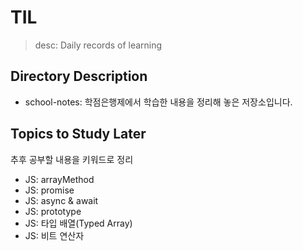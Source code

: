# TIL
> desc: Daily records of learning

## Directory Description
- school-notes: 학점은행제에서 학습한 내용을 정리해 놓은 저장소입니다.

## Topics to Study Later
추후 공부할 내용을 키워드로 정리
- JS: arrayMethod
- JS: promise
- JS: async & await
- JS: prototype
- JS: 타입 배열(Typed Array)
- JS: 비트 연산자
